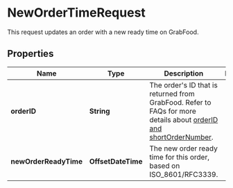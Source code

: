

# NewOrderTimeRequest

This request updates an order with a new ready time on GrabFood. 

## Properties

| Name | Type | Description | Notes |
|------------ | ------------- | ------------- | -------------|
|**orderID** | **String** | The order&#39;s ID that is returned from GrabFood. Refer to FAQs for more details about [orderID and shortOrderNumber](#section/Order/What&#39;s-the-difference-between-orderID-and-shortOrderNumber). |  |
|**newOrderReadyTime** | **OffsetDateTime** | The new order ready time for this order, based on ISO_8601/RFC3339. |  |



